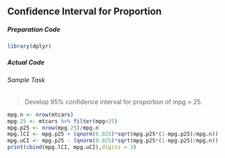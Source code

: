 ## Confidence Interval for Proportion
##### Preparation Code
```r
library(dplyr)
```
##### Actual Code
###### Sample Task
>Develop 95% confidence interval for proportion of mpg > 25.
```r
mpg.n <- nrow(mtcars)
mpg.25 <- mtcars %>% filter(mpg>25)
mpg.p25 <- nrow(mpg.25)/mpg.n
mpg.lCI <- mpg.p25 + (qnorm(0.025)*sqrt(mpg.p25*(1-mpg.p25)/mpg.n))
mpg.uCI <- mpg.p25 - (qnorm(0.025)*sqrt(mpg.p25*(1-mpg.p25)/mpg.n))
print(cbind(mpg.lCI, mpg.uCI),digits = 3)
```
